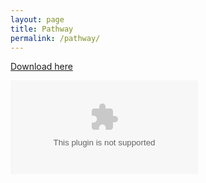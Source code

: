 ```yaml
---
layout: page
title: Pathway
permalink: /pathway/
---
```



[Download  here][1]

[1]:https://github.com/bigjobbyx/bigjobbyx.github.io/blob/gh-pages/download/path.docx?raw=true

<object data="../assets/path.docx"></object>

 



